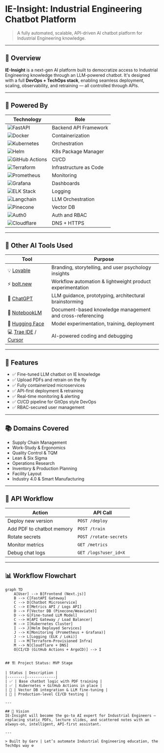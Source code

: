 # IE-Insight: Industrial Engineering Chatbot Platform

> A fully automated, scalable, API-driven AI chatbot platform for Industrial Engineering knowledge.

---

## 🚀 Overview
**IE-Insight** is a next-gen AI platform built to democratize access to Industrial Engineering knowledge through an LLM-powered chatbot. It's designed with a full **DevOps + TechOps stack**, enabling seamless deployment, scaling, observability, and retraining — all controlled through APIs.

---

## 🧠 Powered By

| Technology | Role |
|------------|------|
| ![FastAPI](https://img.shields.io/badge/FastAPI-005571?style=for-the-badge&logo=fastapi&logoColor=white) | Backend API Framework |
| ![Docker](https://img.shields.io/badge/Docker-2496ED?style=for-the-badge&logo=docker&logoColor=white) | Containerization |
| ![Kubernetes](https://img.shields.io/badge/Kubernetes-326ce5?style=for-the-badge&logo=kubernetes&logoColor=white) | Orchestration |
| ![Helm](https://img.shields.io/badge/Helm-0F1689?style=for-the-badge&logo=helm&logoColor=white) | K8s Package Manager |
| ![GitHub Actions](https://img.shields.io/badge/GitHub_Actions-2088FF?style=for-the-badge&logo=github-actions&logoColor=white) | CI/CD |
| ![Terraform](https://img.shields.io/badge/Terraform-7B42BC?style=for-the-badge&logo=terraform&logoColor=white) | Infrastructure as Code |
| ![Prometheus](https://img.shields.io/badge/Prometheus-E6522C?style=for-the-badge&logo=prometheus&logoColor=white) | Monitoring |
| ![Grafana](https://img.shields.io/badge/Grafana-F46800?style=for-the-badge&logo=grafana&logoColor=white) | Dashboards |
| ![ELK Stack](https://img.shields.io/badge/ELK_Stack-005571?style=for-the-badge&logo=elasticstack&logoColor=white) | Logging |
| ![Langchain](https://img.shields.io/badge/Langchain-000000?style=for-the-badge&logo=data:image/svg+xml;base64,&logoColor=white) | LLM Orchestration |
| ![Pinecone](https://img.shields.io/badge/Pinecone-45A29E?style=for-the-badge&logo=data:image/svg+xml;base64,&logoColor=white) | Vector DB |
| ![Auth0](https://img.shields.io/badge/Auth0-EB5424?style=for-the-badge&logo=auth0&logoColor=white) | Auth and RBAC |
| ![Cloudflare](https://img.shields.io/badge/Cloudflare-F38020?style=for-the-badge&logo=cloudflare&logoColor=white) | DNS + HTTPS |

---

## 🧩 Other AI Tools Used

| Tool | Purpose |
|------|---------|
| 💡 [Lovable](https://lovable.so) | Branding, storytelling, and user psychology insights |
| ⚡ [bolt.new](https://bolt.new) | Workflow automation & lightweight product experimentation |
| 🧠 [ChatGPT](https://chat.openai.com) | LLM guidance, prototyping, architectural brainstorming |
| 🧾 [NotebookLM](https://notebooklm.google) | Document-based knowledge management and cross-referencing |
| 🤖 [Hugging Face](https://huggingface.co) | Model experimentation, training, deployment |
| 💻 [Trae IDE](https://trae.codes) / [Cursor](https://www.cursor.so) | AI-powered coding and debugging |

---

## 🧱 Features

- ✅ Fine-tuned LLM chatbot on IE knowledge
- ✅ Upload PDFs and retrain on the fly
- ✅ Fully containerized microservices
- ✅ API-first deployment & retraining
- ✅ Real-time monitoring & alerting
- ✅ CI/CD pipeline for GitOps style DevOps
- ✅ RBAC-secured user management

---

## 📚 Domains Covered

- Supply Chain Management
- Work-Study & Ergonomics
- Quality Control & TQM
- Lean & Six Sigma
- Operations Research
- Inventory & Production Planning
- Facility Layout
- Industry 4.0 & Smart Manufacturing

---

## 🔗 API Workflow
| Action | API Call |
|--------|----------|
| Deploy new version | `POST /deploy` |
| Add PDF to chatbot memory | `POST /train` |
| Rotate secrets | `POST /rotate-secrets` |
| Monitor metrics | `GET /metrics` |
| Debug chat logs | `GET /logs?user_id=X` |

---

## 📊 Workflow Flowchart

```mermaid
graph TD
    A[User] --> B[Frontend (Next.js)]
    B --> C[FastAPI Gateway]
    C --> D[Chatbot Microservice]
    C --> E[Metrics API / Logs API]
    D --> F[Vector DB (Pinecone/Weaviate)]
    D --> G[Fine-tuned LLM Model]
    C --> H[API Gateway / Load Balancer]
    H --> I[Kubernetes Cluster]
    I --> J[Helm Deployed Services]
    J --> K[Monitoring (Prometheus + Grafana)]
    J --> L[Logging (ELK / Loki)]
    I --> M[Terraform-Provisioned Infra]
    M --> N[Cloudflare + DNS]
    O[CI/CD (GitHub Actions + ArgoCD)] --> I


## 🏗️ Project Status: MVP Stage

| Status | Description |
|--------|-------------|
| ✅ | Base chatbot logic with PDF training |
| ✅ | Kubernetes + GitHub Actions in place |
| 🔄 | Vector DB integration & LLM fine-tuning |
| 🔄 | Production-level CI/CD testing |

---

## 🌟 Vision
IE-Insight will become the go-to AI expert for Industrial Engineers — replacing static PDFs, lecture slides, and scattered notes with an always-on, intelligent, API-first assistant.

---

> Built by Garv | Let’s automate Industrial Engineering education, the TechOps way ⚙️

